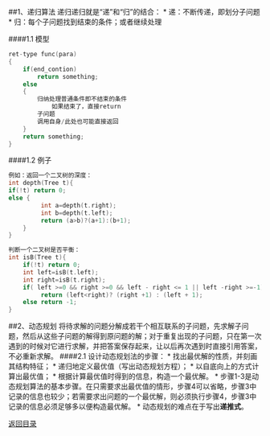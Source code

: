 ##1、递归算法
递归递归就是“递”和“归”的结合：
* 
递：不断传递，即划分子问题
* 
归：每个子问题找到结束的条件；或者继续处理

####1.1 模型
```C++
ret-type func(para)
{
    if(end_contion)
        return something;
    else
    {
        归纳处理普通条件即不结束的条件
            如果结束了，直接return
        子问题
        调用自身/此处也可能直接返回
    }
    return something;
}
```
####1.2 例子
```C++
例如：返回一个二叉树的深度：
int depth(Tree t){ 
if(!t) return 0; 
else { 
         int a=depth(t.right); 
         int b=depth(t.left); 
         return (a>b)?(a+1):(b+1); 
    } 
}

判断一个二叉树是否平衡：
int isB(Tree t){ 
    if(!t) return 0; 
    int left=isB(t.left); 
    int right=isB(t.right); 
    if( left >=0 && right >=0 && left - right <= 1 || left -right >=-1) 
         return (left<right)? (right +1) : (left + 1); 
    else return -1; 
}
```
##2、动态规划
将待求解的问题分解成若干个相互联系的子问题，先求解子问题，然后从这些子问题的解得到原问题的解；对于重复出现的子问题，只在第一次遇到的时候对它进行求解，并把答案保存起来，让以后再次遇到时直接引用答案，不必重新求解。
####2.1 设计动态规划法的步骤：
* 
找出最优解的性质，并刻画其结构特征；
* 
递归地定义最优值（写出动态规划方程）；
* 
以自底向上的方式计算出最优值；
* 
根据计算最优值时得到的信息，构造一个最优解。
* 
步骤1-3是动态规划算法的基本步骤。在只需要求出最优值的情形，步骤4可以省略，步骤3中记录的信息也较少；若需要求出问题的一个最优解，则必须执行步骤4，步骤3中记录的信息必须足够多以便构造最优解。
* 
动态规划的难点在于写出**递推式**。



[返回目录](README.md)